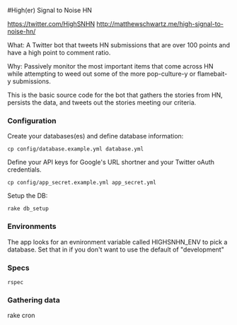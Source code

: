 #High(er) Signal to Noise HN

https://twitter.com/HighSNHN
http://matthewschwartz.me/high-signal-to-noise-hn/

What: A Twitter bot that tweets HN submissions that are over 100 points and have a high point to comment ratio.

Why: Passively monitor the most important items that come across HN while attempting to weed out some of the more pop-culture-y or flamebait-y submissions.

This is the basic source code for the bot that gathers the stories from HN, persists the data, and tweets out the stories meeting our criteria.

### Configuration

Create your databases(es) and define database information:

    cp config/database.example.yml database.yml

Define your API keys for Google's URL shortner and your Twitter oAuth credentials.

    cp config/app_secret.example.yml app_secret.yml

Setup the DB:

    rake db_setup

### Environments

The app looks for an evnironment variable called HIGHSNHN_ENV to pick a database.  Set that in if you don't want to use the default of "development"

### Specs

    rspec

### Gathering data

  rake cron